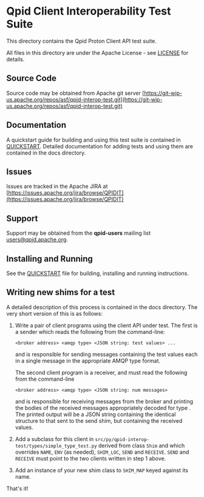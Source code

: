 <!--

Licensed to the Apache Software Foundation (ASF) under one
or more contributor license agreements.  See the NOTICE file
distributed with this work for additional information
regarding copyright ownership.  The ASF licenses this file
to you under the Apache License, Version 2.0 (the
"License"); you may not use this file except in compliance
with the License.  You may obtain a copy of the License at

  http://www.apache.org/licenses/LICENSE-2.0

Unless required by applicable law or agreed to in writing,
software distributed under the License is distributed on an
"AS IS" BASIS, WITHOUT WARRANTIES OR CONDITIONS OF ANY
KIND, either express or implied.  See the License for the
specific language governing permissions and limitations
under the License.

-->

# Qpid Client Interoperability Test Suite

This directory contains the Qpid Proton Client API test suite.

All files in this directory are under the Apache License - see [LICENSE](file:LICENSE) for
details.

## Source Code

Source code may be obtained from Apache git server
[https://git-wip-us.apache.org/repos/asf/qpid-interop-test.git](https://git-wip-us.apache.org/repos/asf/qpid-interop-test.git)

## Documentation

A quickstart guide for building and using this test suite is contained in
[QUICKSTART](file:QUICKSTART.md). Detailed documentation for adding tests and using them are
contained in the docs directory.

## Issues

Issues are tracked in the Apache JIRA at
[https://issues.apache.org/jira/browse/QPIDIT](https://issues.apache.org/jira/browse/QPIDIT)

## Support

Support may be obtained from the **qpid-users** mailing list
[users@qpid.apache.org](mailto:users@qpid.apache.org).

## Installing and Running

See the [QUICKSTART](file:QUICKSTART.md) file for building, installing and running instructions.

## Writing new shims for a test

A detailed description of this process is contained in the docs
directory. The very short version of this is as follows:

1. Write a pair of client programs using the client API under test. The first
is a sender which reads the following from the command-line:

    `<broker address> <amqp type> <JSON string: test values> ...`
    
    and is responsible for sending messages containing the test values each in a
    single message in the appropriate AMQP type format.
    
    The second client program is a receiver, and must read the following from the
    command-line
    
    `<broker address> <amqp type> <JSON string: num messages>`
    
    and is responsible for receiving <num messages> messages from the broker and
    printing the bodies of the received messages appropriately decoded for type
    <amqp type>. The printed output will be a JSON string containing the identical
    structure to that sent to the send shim, but containing the received values.

2. Add a subclass for this client in
`src/py/qpid-interop-test/types/simple_type_test.py`
derived from class `Shim` and which overrides `NAME`, `ENV` (as needed), `SHIM_LOC`,
`SEND` and `RECEIVE`. `SEND` and `RECEIVE` must point to the two clients written
in step 1 above.

3. Add an instance of your new shim class to `SHIM_MAP` keyed against its name.

That's it!

